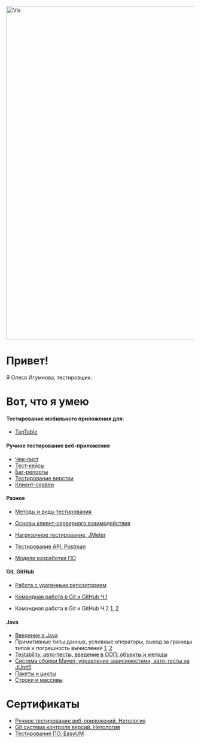 <img width="890" alt="Vis" src="https://user-images.githubusercontent.com/115995612/219364189-01965bce-15a0-4e6d-9522-028e401d3b8a.png">


# Привет! 

Я Олеся Игумнова, тестировщик.

# Вот, что я умею

#### Тестирование мобильного приложения для:

- [TapTable](https://drive.google.com/drive/folders/1DbodxG7qcL74UW-7WBBZacFD-B8wY1fk?hl=ru)


#### Ручное тестирование веб-приложения 
 
 - [Чек-лист](https://docs.google.com/spreadsheets/d/1FOuBQ2v8-yufLAuMWbxvFln7VyNikTIL6gTb1cEvA2c/edit#gid=946475606)
 - [Тест-кейсы](https://docs.google.com/spreadsheets/d/1L_ttb9TGTTE2SxOynt5wSHwC3-4vG_gwtoOZXn3TOgQ/edit#gid=0)
 - [Баг-репорты](https://docs.google.com/spreadsheets/d/1CVKxWJ1UfA5gMfAG7DKw8MMJKRghG3ANZ7Lh6VNaLLs/edit#gid=0)
 - [Тестирование верстки](https://drive.google.com/drive/folders/1UA3hojWK9pTQSaDy0Ziu6qfW4yQyDxGD)
 - [Клиент-сервер](https://drive.google.com/drive/folders/19uSyuwkniKRCnSbEBNC1FuPOj4aXhZny)
 
#### Разное

- [Методы и виды тестирования](https://docs.google.com/document/d/1S6HDCcJHDPc28doILJqrdGXPo4dI4k24qShlKMkSE28/edit?usp=sharing)

- [Основы клиент-серверного взаимодействия](https://docs.google.com/document/d/1C301RmUhS1XOpusj7Maw25vnLiuA5LK-MSJUXAlsU78/edit?usp=sharing)

- [Нагрузочное тестирование, JMeter](https://drive.google.com/drive/folders/1sSK-GrPozopE9-A-hKrk3fy06ksyb3Kl?usp=sharing)

- [Тестирование API, Postman](https://drive.google.com/drive/folders/1S4wqau0nlOM0yRa4gOU7QRqFYjmWVDlj?usp=sharing) 

- [Модели разработки ПО](https://docs.google.com/document/d/1LKJM_0W4rEyIYfSfIhIez0XbnU7iOzGdFiAiucHmRTw/edit?usp=sharing)

 
 #### Git. GitHub
 
- [Работа с удаленным репозиторием](https://github.com/zolotco/3.Target)

- [Командная работа в Git и GitHub Ч.1](https://github.com/zolotco/2-Target)

- Командная работа в Git и GitHub Ч.2 [1](https://github.com/netology-code/git-2-homeworks-issues/issues/844), [2](https://github.com/netology-code/git-2-homeworks-pr/pull/820)

#### Java

- [Введение в Java](https://github.com/zolotco/TaskRecipe)
- Примитивные типы данных, условные операторы, выход за границы типов и погрешность вычислений [1](https://github.com/zolotco/Mile), [2](https://github.com/zolotco/Rubls)
- [Testability, авто-тесты, введение в ООП: объекты и методы](https://github.com/zolotco/Mile)
- [Система сборки Maven, управление зависимостями, авто-тесты на JUnit5](https://github.com/zolotco/BonusMaven)
- [Пакеты и циклы](https://github.com/zolotco/SQRService)
- [Строки и массивы](https://github.com/zolotco/StatsService)


# Сертификаты 
- [Ручное тестирование веб-приложений. Нетология](https://drive.google.com/file/d/11vcbklB_gmgJv2G10yxQzV0toNc4QQO4/view?usp=sharing)
- [Git система контроля версий. Нетология](https://drive.google.com/file/d/1JaEXklOvW0pud2x5JUeMPF6VPL-dm2XH/view?usp=sharing)
- [Тестирование ПО. EasyUM](https://it.easyum.ru/certificates/testing-po-260521-412/)




  


